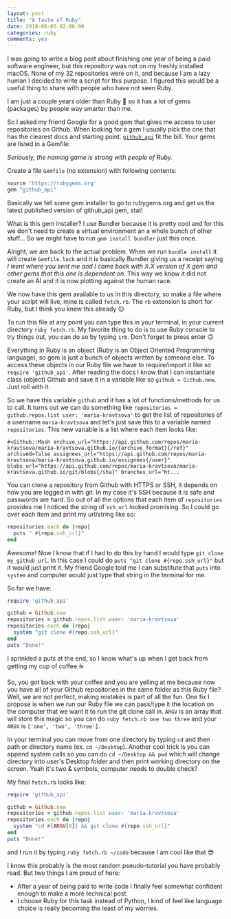 ```yaml
---
layout: post
title: "A Taste of Ruby"
date: 2018-06-05 02:00:00
categories: ruby
comments: yes
---
```


I was going to write a blog post about finishing one year of being a paid software engineer, but this repository was not on my freshly installed macOS.
None of my 32 repositories were on it, and because I am a lazy human I decided to write a script for this purpose. I figured this would be a useful thing to share with people who have not seen Ruby.

I am just a couple years older than Ruby 🤯  so it has a lot of gems (packages) by people way smarter than me.

So I asked my friend Google for a good gem that gives me access to user repositories on Github. When looking for a gem I usually pick the one that has the clearest docs and starting point. [`github_api`](https://github.com/piotrmurach/github) fit the bill. Your gems are listed in a Gemfile.

_Seriously, the naming game is strong with people of Ruby._

Create a file `Gemfile` (no extension) with following contents:

```ruby
source 'https://rubygems.org'
gem "github_api"
```

Basically we tell some gem installer to go to rubygems.org and get us the latest published version of github_api gem, stat!

What is this gem installer? I use Bundler because it is pretty cool and for this we don't need to create a virtual environment an a whole bunch of other stuff... So we might have to run `gem install bundler` just this once.

Alright, we are back to the actual problem. When we run `bundle install` it will create `Gemfile.lock` and it is basically Bundler giving us a receipt saying _I went where you sent me and I came back with X.X version of X gem and other gems that this one is dependent on_. This way we know it did not create an AI and it is now plotting against the human race.

We now have this gem available to us in this directory, so make a file where your script will live, mine is called `fetch.rb`. The `rb` extension is short for Ruby, but I think you knew this already 😉

To run this file at any point you can type this in your terminal, in your current directory `ruby fetch.rb`. My favorite thing to do is to use Ruby console to try things out, you can do so by typing `irb`. Don't forget to press enter 🙃

Everything in Ruby is an object (Ruby is an Object Oriented Programming language), so gem is just a bunch of objects written by someone else. To access these objects in our Ruby file we have to require/import it like so `require 'github_api'`. After reading the docs I know that I can instantiate class (object) Github and save it in a variable like so `github = Github.new`. Just roll with it.

So we have this variable `github` and it has a lot of functions/methods for us to call. It turns out we can do something like `repositories = github.repos.list user: 'maria-kravtsova'` to get the list of repositories of a username `maria-kravtsova` and let's just save this to a variable named `repositories`. This new variable is a list where each item looks like:

`#<Github::Mash archive_url="https://api.github.com/repos/maria-kravtsova/maria-kravtsova.github.io/{archive_format}{/ref}" archived=false assignees_url="https://api.github.com/repos/maria-kravtsova/maria-kravtsova.github.io/assignees{/user}" blobs_url="https://api.github.com/repos/maria-kravtsova/maria-kravtsova.github.io/git/blobs{/sha}" branches_url="ht...`

You can clone a repository from Github with HTTPS or SSH, it depends on how you are logged in with git. In my case it's SSH because it is safe and passwords are hard. So out of all the options that each item of `repositories` provides me I noticed the string of `ssh_url` looked promising. So I could go over each item and print my url/string like so:

```ruby
repositories.each do |repo|
  puts " #{repo.ssh_url}"
end
```

Awesome! Now I know that if I had to do this by hand I would type `git clone my_github_url`. In this case I could do `puts "git clone #{repo.ssh_url}"` but it would just print it. My friend Google told me I can substitute that `puts` into `system` and computer would just type that string in the terminal for me.

So far we have:

```ruby
require 'github_api'

github = Github.new
repositories = github.repos.list user: 'maria-kravtsova'
repositories.each do |repo|
  system "git clone #{repo.ssh_url}"
end
puts "Done!"
```

I sprinkled a puts at the end, so I know what's up when I get back from getting my cup of coffee ☕

So, you got back with your coffee and you are yelling at me because now you have all of your Github repositories in the same folder as this Ruby file? Well, we are not perfect, making mistakes is part of all the fun. One fix I propose is when we run our Ruby file we can pass/type it the location on the computer that we want it to run the git clone call in. `ARGV` is an array that will store this magic so you can do `ruby fetch.rb one two three` and your `ARGV` is `['one', 'two', 'three']`.

In your terminal you can move from one directory by typing `cd` and then path or directory name (ex. `cd ~/Desktop`). Another cool trick is you can append system calls so you can do `cd ~/Desktop && pwd` which will change directory into user's Desktop folder and then print working directory on the screen. Yeah it's two & symbols, computer needs to double check?

My final `fetch.rb` looks like:
```ruby
require 'github_api'

github = Github.new
repositories = github.repos.list user: 'maria-kravtsova'
repositories.each do |repo|
  system "cd #{ARGV[0]} && git clone #{repo.ssh_url}"
end
puts "Done!"
```
and I run it by typing `ruby fetch.rb ~/code` because I am cool like that 😎

I know this probably is the most random pseudo-tutorial you have probably read. But two things I am proud of here:
- After a year of being paid to write code I finally feel somewhat confident enough to make a more technical post.
- I choose Ruby for this task instead of Python, I kind of feel like language choice is really becoming the least of my worries.